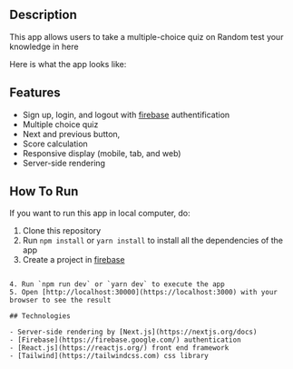## Description



This app allows users to take a multiple-choice quiz on Random test your knowledge in here


Here is what the app looks like:



## Features


- Sign up, login, and logout with [firebase](https://firebase.google.com/) authentification
- Multiple choice quiz
- Next and previous button,
- Score calculation
- Responsive display (mobile, tab, and web)
- Server-side rendering

## How To Run


If you want to run this app in local computer, do:

1. Clone this repository
2. Run `npm install` or `yarn install` to install all the dependencies of the app
3. Create a project in [firebase](https://firebase.google.com/)

```

4. Run `npm run dev` or `yarn dev` to execute the app
5. Open [http://localhost:30000](https://localhost:3000) with your browser to see the result

## Technologies

- Server-side rendering by [Next.js](https://nextjs.org/docs)
- [Firebase](https://firebase.google.com/) authentication
- [React.js](https://reactjs.org/) front end framework
- [Tailwind](https://tailwindcss.com) css library
